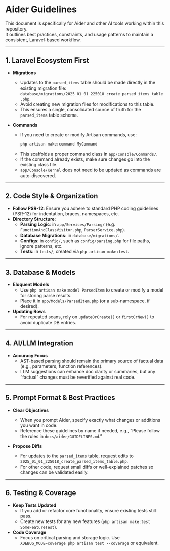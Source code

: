 # Aider Guidelines

This document is specifically for Aider and other AI tools working within this repository.  
It outlines best practices, constraints, and usage patterns to maintain a consistent, Laravel-based workflow.

---

## 1. Laravel Ecosystem First

- **Migrations**  
  - Updates to the `parsed_items` table should be made directly in the existing migration file:  
    `database/migrations/2025_01_01_225018_create_parsed_items_table.php`.  
  - Avoid creating new migration files for modifications to this table.  
  - This ensures a single, consolidated source of truth for the `parsed_items` table schema.

- **Commands**  
  - If you need to create or modify Artisan commands, use:
    ```bash
    php artisan make:command MyCommand
    ```
  - This scaffolds a proper command class in `app/Console/Commands/`.  
  - If the command already exists, make sure changes go into the existing class file.
  - `app/Console/Kernel` does not need to be updated as commands are auto-discovered.

---

## 2. Code Style & Organization

- **Follow PSR-12**: Ensure you adhere to standard PHP coding guidelines (PSR-12) for indentation, braces, namespaces, etc.  
- **Directory Structure**:  
  - **Parsing Logic**: in `app/Services/Parsing/` (e.g. `FunctionAndClassVisitor.php`, `ParserService.php`).  
  - **Database Migrations**: in `database/migrations/`.  
  - **Configs**: in `config/`, such as `config/parsing.php` for file paths, ignore patterns, etc.  
  - **Tests**: in `tests/`, created via `php artisan make:test`.

---

## 3. Database & Models

- **Eloquent Models**  
  - Use `php artisan make:model ParsedItem` to create or modify a model for storing parse results.  
  - Place it in `app/Models/ParsedItem.php` (or a sub-namespace, if desired).
- **Updating Rows**  
  - For repeated scans, rely on `updateOrCreate()` or `firstOrNew()` to avoid duplicate DB entries.

---

## 4. AI/LLM Integration

- **Accuracy Focus**  
  - AST-based parsing should remain the primary source of factual data (e.g., parameters, function references).  
  - LLM suggestions can enhance doc clarity or summaries, but any “factual” changes must be reverified against real code.

---

## 5. Prompt Format & Best Practices

- **Clear Objectives**  
  - When you prompt Aider, specify exactly what changes or additions you want in code.  
  - Reference these guidelines by name if needed, e.g., “Please follow the rules in `docs/aider/GUIDELINES.md`.”

- **Propose Diffs**  
  - For updates to the `parsed_items` table, request edits to `2025_01_01_225018_create_parsed_items_table.php`.  
  - For other code, request small diffs or well-explained patches so changes can be validated easily.

---

## 6. Testing & Coverage

- **Keep Tests Updated**  
  - If you add or refactor core functionality, ensure existing tests still pass.  
  - Create new tests for any new features (`php artisan make:test SomeFeatureTest`).  
- **Code Coverage**  
  - Focus on critical parsing and storage logic. Use `XDEBUG_MODE=coverage php artisan test --coverage` or equivalent.